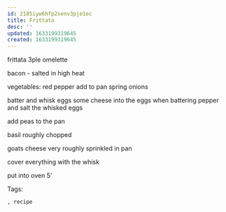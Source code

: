 ```yaml
---
id: 2185iyw6hfp2senv3pje1ec
title: Frittata
desc: ''
updated: 1633199319645
created: 1633199319645
---
```


frittata
3ple omelette

bacon - salted in high heat

vegetables:
red pepper add to pan
spring onions

batter and whisk eggs
some cheese into the eggs when battering
pepper and salt the whisked eggs

add peas to the pan

basil roughly chopped

goats cheese very roughly sprinkled in pan

cover everything with the whisk

put into oven 5’

Tags:
  
    , recipe
